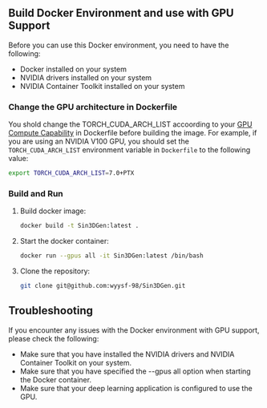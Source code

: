 ## Build Docker Environment and use with GPU Support

Before you can use this Docker environment, you need to have the following:

- Docker installed on your system
- NVIDIA drivers installed on your system
- NVIDIA Container Toolkit installed on your system

### Change the GPU architecture in Dockerfile

You shold change the TORCH_CUDA_ARCH_LIST accoording to your [GPU Compute Capability](https://developer.nvidia.com/cuda-gpus) in Dockerfile before building the image.
For example, if you are using an NVIDIA V100 GPU, you should set the `TORCH_CUDA_ARCH_LIST` environment variable in `Dockerfile` to the following value:
   ```sh
   export TORCH_CUDA_ARCH_LIST=7.0+PTX
   ```

### Build and Run
1. Build docker image:
   ```sh
   docker build -t Sin3DGen:latest .
   ```
2. Start the docker container:
   ```sh
   docker run --gpus all -it Sin3DGen:latest /bin/bash
   ```
3. Clone the repository:
   ```sh
   git clone git@github.com:wyysf-98/Sin3DGen.git
   ```

## Troubleshooting

If you encounter any issues with the Docker environment with GPU support, please check the following:

- Make sure that you have installed the NVIDIA drivers and NVIDIA Container Toolkit on your system.
- Make sure that you have specified the --gpus all option when starting the Docker container.
- Make sure that your deep learning application is configured to use the GPU.